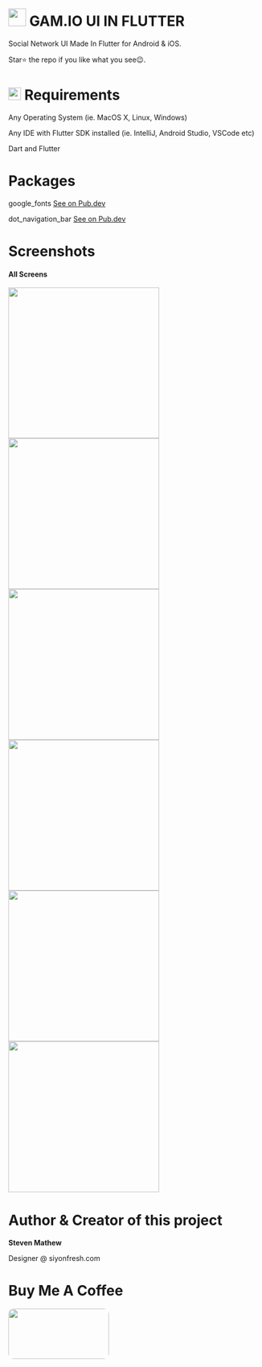 # <img src="https://github.com/stevie1mat/Social-Network-UI-Made-In-Flutter/blob/main/images/logo.png" width="35"> GAM.IO UI IN FLUTTER
 
 Social Network UI Made In Flutter for Android & iOS. 
 
 Star⭐ the repo if you like what you see😉.

# <img src="https://cdn.freebiesupply.com/logos/large/2x/visual-studio-code-logo-png-transparent.png" width="25"> Requirements
Any Operating System (ie. MacOS X, Linux, Windows)

Any IDE with Flutter SDK installed (ie. IntelliJ, Android Studio, VSCode etc)

Dart and Flutter

# Packages

google_fonts
<a href="https://pub.dev/packages/google_fonts">See on Pub.dev</a>

dot_navigation_bar
<a href="https://pub.dev/packages/dot_navigation_bar">See on Pub.dev</a>


# Screenshots

<h4>All Screens</h4>
<img src="https://res.cloudinary.com/ypecwr/image/upload/v1665593322/mbc/tia3518804254996067902.png" width="300">
<img src="https://res.cloudinary.com/ypecwr/image/upload/v1665593313/mbc/tia8306176997350850608.png" width="300">
<img src="https://res.cloudinary.com/ypecwr/image/upload/v1665593314/mbc/tia2079749058439092585.png" width="300">
<img src="https://res.cloudinary.com/ypecwr/image/upload/v1665593312/mbc/tia9169446706968245883.png" width="300">
<img src="https://res.cloudinary.com/ypecwr/image/upload/v1665593318/mbc/tia5876907391920782688.png" width="300">
<img src="https://res.cloudinary.com/ypecwr/image/upload/v1665593308/mbc/tia7978038233439575166.png" width="300">

# Author & Creator of this project

<b>Steven Mathew</b>
 
Designer @ siyonfresh.com

# Buy Me A Coffee
<a href="https://rzp.io/l/jlOOFVXJ"><img src="https://s3.ap-southeast-1.amazonaws.com/images.deccanchronicle.com/dc-Cover-u0b349upqugfio195s4lpk8144-20190213120303.Medi.jpeg" width="200" height="100" style="border-radius:10px"></a>
